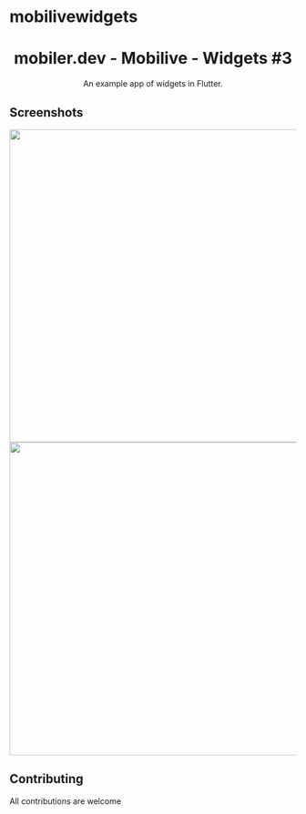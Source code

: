 # mobilivewidgets

<h1 align="center">mobiler.dev - Mobilive - Widgets #3</h1>

<div align="center">

An example app of widgets in Flutter.

</div>

## Screenshots

<img src="https://user-images.githubusercontent.com/13484562/81337863-5e5eb700-90b4-11ea-9648-9a3177661bb4.png" height = "550px">
<img src="https://user-images.githubusercontent.com/13484562/81337908-733b4a80-90b4-11ea-95b4-a799cba2b04c.png" height = "550px">


## Contributing

All contributions are welcome
